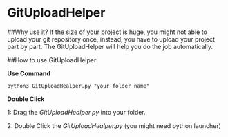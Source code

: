 # GitUploadHelper
##Why use it?
If the size of your project is huge, you might not able to upload your git repository once, instead, you have to upload your project part by part. The GitUploadHelper will help you do the job automatically.

##How to use GitUploadHelper

**Use Command**
```
python3 GitUploadHealper.py "your folder name"
```

**Double Click**

1: Drag the *GitUploadHealper.py* into your folder.

2: Double Click the *GitUploadHealper.py* (you might need python launcher)